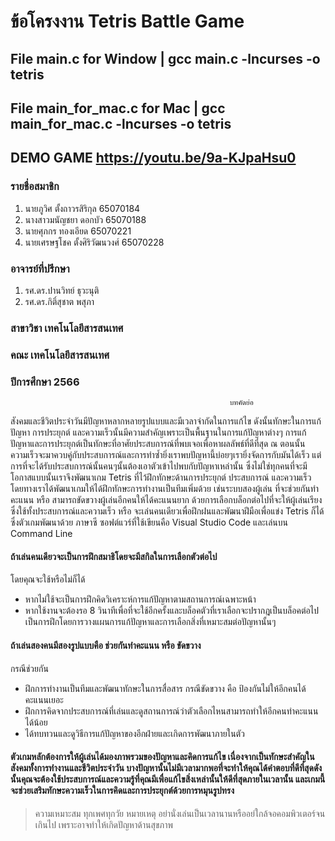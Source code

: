 # ข้อโครงงาน    Tetris Battle Game 
## File main.c for Window | gcc main.c -lncurses -o tetris
## File main_for_mac.c for Mac | gcc main_for_mac.c -lncurses -o tetris
## DEMO GAME https://youtu.be/9a-KJpaHsu0
### รายชื่อสมาชิก
  1. นายภูวิศ  ตั้งถาวรสิริกุล 65070184
  2. นางสาวมนัญชยา  ดอกบัว 65070188
  3. นายศุภกร  ทองเอียด  65070221
  4. นายเศรษฐโชค  ตั้งศิริวัฒนวงศ์ 65070228
### อาจารย์ที่ปรึกษา
  1. รศ.ดร.ปานวิทย์  ธุวะนุติ
  2. รศ.ดร.กิติ์สุชาต พสุภา 
### สาขาวิชา   เทคโนโลยีสารสนเทศ
### คณะ       เทคโนโลยีสารสนเทศ
### ปีการศึกษา   2566

                                                     บทคัดย่อ
  สังคมและชีวิตประจำวันมีปัญหาหลากหลายรูปแบบและมีเวลาจำกัดในการแก้ไข ดังนั้นทักษะในการแก้ปัญหา การประยุกต์ และความเร็วนั้นมีความสำคัญเพราะเป็นพื้นฐานในการแก้ปัญหาต่างๆ การแก้ปัญหาและการประยุกต์เป็นทักษะที่อาศัยประสบการณ์ที่พบเจอเพื่อหาผลลัพธ์ที่ดีที่สุด ณ ตอนนั้น ความเร็วจะมาควบคู่กับประสบการณ์และการทำซ้ำยิ่งเราพบปัญหานี้บ่อยๆเรายิ่งจัดการกับมันได้เร็ว แต่การที่จะได้รับประสบการณ์นั้นคนๆนั้นต้องเอาตัวเข้าไปพบกับปัญหาเหล่านั้น ซึ่งไม่ใช่ทุกคนที่จะมีโอกาสแบบนั้นเราจึงพัฒนาเกม Tetris ที่ไว้ฝึกทักษะด้านการประยุกต์ ประสบการณ์ และความเร็ว โดยทางเราได้พัฒนาเกมให้ได้ฝึกทักษะการทำงานเป็นทีมเพิ่มด้วย เช่นระบบสองผู้เล่น ที่จะช่วยกันทำคะแนน หรือ สามารถขัดขวางผู้เล่นอีกคนให้ได้คะแนนยาก ด้วยการเลือกบล็อกต่อไปที่จะให้ผู้เล่นเรียงซึ่งใช้ทั้งประสบการณ์และความเร็ว หรือ จะเล่นคนเดียวเพื่อฝึกฝนและพัฒนาฝีมือเพื่อแข่ง Tetris ก็ได้ ซึ่งตัวเกมพัฒนาด้วย ภาษาซี ซอฟต์แวร์ที่ใช้เขียนคือ Visual Studio Code และเล่นบน Command Line

#### ถ้าเล่นคนเดียวจะเป็นการฝึกสมาธิโดยจะมีสกิลในการเลือกตัวต่อไป 
โดยคุณจะใช้หรือไม่ก็ได้
-	หากไม่ใช้จะเป็นการฝึกคิดวิเคราะห์การแก้ปัญหาตามสถานการณ์เฉพาะหน้า
-	หากใช้งานจะต้องรอ 8 วินาทีเพื่อที่จะใช้อีกครั้งและบล็อคตัวที่เราเลือกจะปรากฎเป็นบล็อคต่อไปเป็นการฝึกโดยการวางแผนการแก้ปัญหาและการเลือกสิ่งที่เหมาะสมต่อปัญหานั้นๆ
#### ถ้าเล่นสองคนมีสองรูปแบบคือ ช่วยกันทำคะแนน หรือ ขัดขวาง
กรณีช่วยกัน
-	ฝึกการทำงานเป็นทีมและพัฒนาทักษะในการสื่อสาร
กรณีขัดขวาง คือ ป้องกันไม่ให้อีกคนได้คะแนนเยอะ
-	ฝึกการคิดจากประสบการณ์ที่เล่นและดูสถานการณ์ว่าตัวเลือกไหนสามารถทำให้อีกคนทำคะแนนได้น้อย
-	ได้ทบทวนและดูวิธีการแก้ปัญหาของอีกฝ่ายและเกิดการพัฒนาภายในตัว
#### ตัวเกมหลักต้องการให้ผู้เล่นได้มองภาพรวมของปัญหาและคิดการแก้ไข เนื่องจากเป็นทักษะสำคัญในสังคมทั้งการทำงานและชีวิตประจำวัน บางปัญหานั้นไม่มีเวลามากพอที่จะทำให้คุณได้คำตอบที่ดีที่สุดดังนั้นคุณจะต้องใช้ประสบการณ์และความรู้ที่คุณมีเพื่อแก้ไขสิ่งเหล่านั้นให้ดีที่สุดภายในเวลานั้น และเกมนี้จะช่วยเสริมทักษะความเร็วในการคิดและการประยุกต์ด้วยการหมุนรูปทรง
> ความเหมาะสม ทุกเพศทุกวัย
> หมายเหตุ อย่านั่งเล่นเป็นเวลานานหรืออย่ใกล้จอคอมพิวเตอร์จนเกินไป เพราะอาจทำให้เกิดปัญหาด้านสุขภาพ
